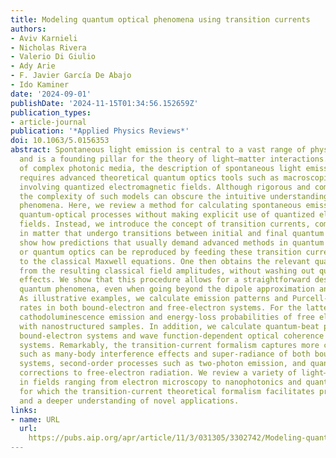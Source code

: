 ```yaml
---
title: Modeling quantum optical phenomena using transition currents
authors:
- Aviv Karnieli
- Nicholas Rivera
- Valerio Di Giulio
- Ady Arie
- F. Javier García De Abajo
- Ido Kaminer
date: '2024-09-01'
publishDate: '2024-11-15T01:34:56.152659Z'
publication_types:
- article-journal
publication: '*Applied Physics Reviews*'
doi: 10.1063/5.0156353
abstract: Spontaneous light emission is central to a vast range of physical systems
  and is a founding pillar for the theory of light–matter interactions. In the presence
  of complex photonic media, the description of spontaneous light emission usually
  requires advanced theoretical quantum optics tools such as macroscopic quantum electrodynamics,
  involving quantized electromagnetic fields. Although rigorous and comprehensive,
  the complexity of such models can obscure the intuitive understanding of many quantum-optical
  phenomena. Here, we review a method for calculating spontaneous emission and other
  quantum-optical processes without making explicit use of quantized electromagnetic
  fields. Instead, we introduce the concept of transition currents, comprising charges
  in matter that undergo transitions between initial and final quantum states. We
  show how predictions that usually demand advanced methods in quantum electrodynamics
  or quantum optics can be reproduced by feeding these transition currents as sources
  to the classical Maxwell equations. One then obtains the relevant quantum observables
  from the resulting classical field amplitudes, without washing out quantum optical
  effects. We show that this procedure allows for a straightforward description of
  quantum phenomena, even when going beyond the dipole approximation and single emitters.
  As illustrative examples, we calculate emission patterns and Purcell-enhanced emission
  rates in both bound-electron and free-electron systems. For the latter, we derive
  cathodoluminescence emission and energy-loss probabilities of free electrons interacting
  with nanostructured samples. In addition, we calculate quantum-beat phenomena in
  bound-electron systems and wave function-dependent optical coherence in free-electron
  systems. Remarkably, the transition-current formalism captures more complex phenomena,
  such as many-body interference effects and super-radiance of both bound- and free-electron
  systems, second-order processes such as two-photon emission, and quantum recoil
  corrections to free-electron radiation. We review a variety of light–matter interactions
  in fields ranging from electron microscopy to nanophotonics and quantum optics,
  for which the transition-current theoretical formalism facilitates practical simulations
  and a deeper understanding of novel applications.
links:
- name: URL
  url: 
    https://pubs.aip.org/apr/article/11/3/031305/3302742/Modeling-quantum-optical-phenomena-using
---
```


